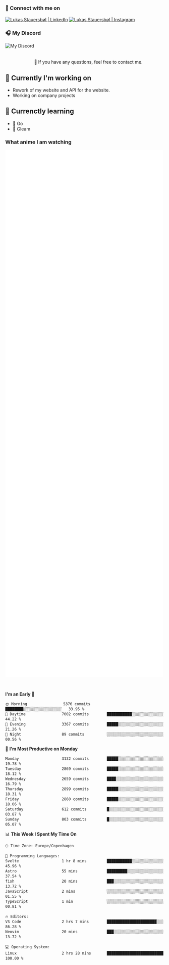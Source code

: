 ### 🔗 Connect with me on
<a href="https://www.instagram.com/lukas_stauersbol" target="_blank"><img align="center" src="https://raw.githubusercontent.com/stauersbol/stauersbol/main/images/instagram.svg" alt="Lukas Stauersbøl | LinkedIn" width="30px"/></a>
<a href="https://www.linkedin.com/in/lukas-stauersbol/" target="_blank"><img align="center" src="https://raw.githubusercontent.com/stauersbol/stauersbol/main/images/linkedin.svg" alt="Lukas Stauersbøl | Instagram" width="30px"/></a>

<p align="center">
 <h3>🎧 My Discord</h3>
 <img align="left" height="55px" src="https://discord.c99.nl/widget/theme-2/147806323323568128.png" alt="My Discord" />
</p>

<br/>
<br/>
<br/>
💬 If you have any questions, feel free to contact me.

## 🔭 Currently I'm working on
- Rework of my website and API for the website.
- Working on company projects
 
## 🌱 Currenctly learning
- 💙 Go
- 💜 Gleam

### What anime I am watching
<a href="https://anilist.co/user/slashiy/" align="center"><img align="center" width="500px" src="metrics.plugin.personal.anilist.svg" /></a>

<br/>

<!--START_SECTION:waka-->
**I'm an Early 🐤** 

```text
🌞 Morning                5376 commits        ████████░░░░░░░░░░░░░░░░░   33.95 % 
🌆 Daytime                7002 commits        ███████████░░░░░░░░░░░░░░   44.22 % 
🌃 Evening                3367 commits        █████░░░░░░░░░░░░░░░░░░░░   21.26 % 
🌙 Night                  89 commits          ░░░░░░░░░░░░░░░░░░░░░░░░░   00.56 % 
```
📅 **I'm Most Productive on Monday** 

```text
Monday                   3132 commits        █████░░░░░░░░░░░░░░░░░░░░   19.78 % 
Tuesday                  2869 commits        █████░░░░░░░░░░░░░░░░░░░░   18.12 % 
Wednesday                2659 commits        ████░░░░░░░░░░░░░░░░░░░░░   16.79 % 
Thursday                 2899 commits        █████░░░░░░░░░░░░░░░░░░░░   18.31 % 
Friday                   2860 commits        █████░░░░░░░░░░░░░░░░░░░░   18.06 % 
Saturday                 612 commits         █░░░░░░░░░░░░░░░░░░░░░░░░   03.87 % 
Sunday                   803 commits         █░░░░░░░░░░░░░░░░░░░░░░░░   05.07 % 
```


📊 **This Week I Spent My Time On** 

```text
🕑︎ Time Zone: Europe/Copenhagen

💬 Programming Languages: 
Svelte                   1 hr 8 mins         ███████████░░░░░░░░░░░░░░   45.96 % 
Astro                    55 mins             █████████░░░░░░░░░░░░░░░░   37.54 % 
fish                     20 mins             ███░░░░░░░░░░░░░░░░░░░░░░   13.72 % 
JavaScript               2 mins              ░░░░░░░░░░░░░░░░░░░░░░░░░   01.55 % 
TypeScript               1 min               ░░░░░░░░░░░░░░░░░░░░░░░░░   00.81 % 

🔥 Editors: 
VS Code                  2 hrs 7 mins        ██████████████████████░░░   86.28 % 
Neovim                   20 mins             ███░░░░░░░░░░░░░░░░░░░░░░   13.72 % 

💻 Operating System: 
Linux                    2 hrs 28 mins       █████████████████████████   100.00 % 
```


<!--END_SECTION:waka-->
